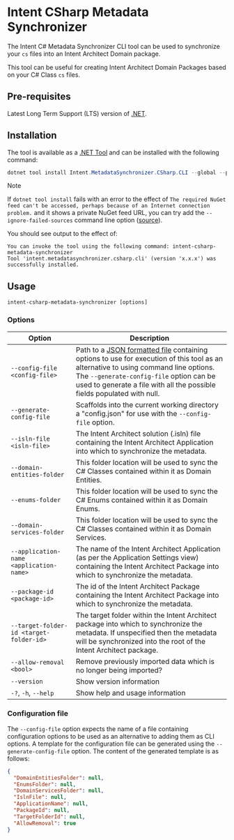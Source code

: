 # Intent CSharp Metadata Synchronizer

The Intent C# Metadata Synchronizer CLI tool can be used to synchronize your `cs` files into an Intent Architect Domain package.

This tool can be useful for creating Intent Architect Domain Packages based on your C# Class `cs` files.

## Pre-requisites

Latest Long Term Support (LTS) version of [.NET](https://dotnet.microsoft.com/download).

## Installation

The tool is available as a [.NET Tool](https://docs.microsoft.com/dotnet/core/tools/global-tools) and can be installed with the following command:

```powershell
dotnet tool install Intent.MetadataSynchronizer.CSharp.CLI --global --prerelease
```

> [!NOTE]
> If `dotnet tool install` fails with an error to the effect of `The required NuGet feed can't be accessed, perhaps because of an Internet connection problem.` and it shows a private NuGet feed URL, you can try add the `--ignore-failed-sources` command line option ([source](https://learn.microsoft.com/dotnet/core/tools/troubleshoot-usage-issues#nuget-feed-cant-be-accessed)).

You should see output to the effect of:

```text
You can invoke the tool using the following command: intent-csharp-metadata-synchronizer
Tool 'intent.metadatasynchronizer.csharp.cli' (version 'x.x.x') was successfully installed.
```

## Usage

`intent-csharp-metadata-synchronizer [options]`

### Options

|Option                                  |Description|
|----------------------------------------|-----------|
|`--config-file <config-file>`           |Path to a [JSON formatted file](#configuration-file) containing options to use for execution of this tool as an alternative to using command line options. The `--generate-config-file` option can be used to generate a file with all the possible fields populated with null.|
|`--generate-config-file`                |Scaffolds into the current working directory a "config.json" for use with the `--config-file` option. |
|`--isln-file <isln-file>`               |The Intent Architect solution (.isln) file containing the Intent Architect Application into which to synchronize the metadata.|
|`--domain-entities-folder`              |This folder location will be used to sync the C# Classes contained within it as Domain Entities.|
|`--enums-folder`                        |This folder location will be used to sync the C# Enums contained within it as Domain Enums.|
|`--domain-services-folder`              |This folder location will be used to sync the C# Classes contained within it as Domain Services.|
|`--application-name <application-name>` |The name of the Intent Architect Application (as per the Application Settings view) containing the Intent Architect Package into which to synchronize the metadata.|
|`--package-id <package-id>`             |The id of the Intent Architect Package containing the Intent Architect Package into which to synchronize the metadata.|
|`--target-folder-id <target-folder-id>` |The target folder within the Intent Architect package into which to synchronize the metadata. If unspecified then the metadata will be synchronized into the root of the Intent Architect package.|
|`--allow-removal <bool>`                |Remove previously imported data which is no longer being imported?|
|`--version`                             |Show version information|
|`-?`, `-h`, `--help`                    |Show help and usage information|

### Configuration file

The `--config-file` option expects the name of a file containing configuration options to be used as an alternative to adding them as CLI options. A template for the configuration file can be generated using the `--generate-config-file` option. The content of the generated template is as follows:

```json
{
  "DomainEntitiesFolder": null,
  "EnumsFolder": null,
  "DomainServicesFolder": null,
  "IslnFile": null,
  "ApplicationName": null,
  "PackageId": null,
  "TargetFolderId": null,
  "AllowRemoval": true
}
```
